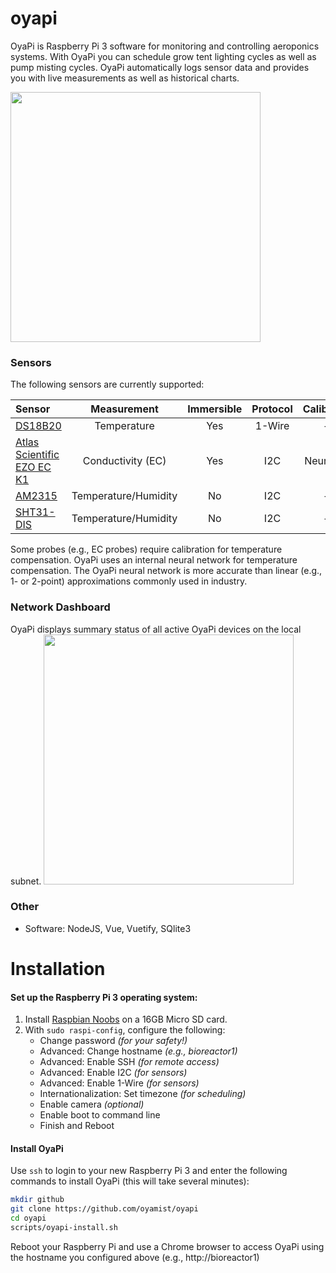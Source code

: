 # oyapi
OyaPi is Raspberry Pi 3 software for monitoring and controlling aeroponics systems.
With OyaPi you can schedule grow tent lighting cycles as well as pump misting cycles.
OyaPi automatically logs sensor data and provides you with live measurements
as well as historical charts.

<a href="https://raw.githubusercontent.com/oyamist/oyapi/master/static/img/oyapi.png">
    <img src="https://raw.githubusercontent.com/oyamist/oyapi/master/static/img/oyapi.png" height=400px>
</a>

### Sensors
The following sensors are currently supported:

| Sensor | Measurement | Immersible | Protocol | Calibration |
| :---- | :----: | :----: | :----: | :----: |
| [DS18B20](https://www.adafruit.com/product/381) | Temperature | Yes | 1-Wire | -- |
| [Atlas Scientific EZO EC K1](https://www.atlas-scientific.com/conductivity.html) | Conductivity (EC) | Yes | I2C | Neural Net |
| [AM2315](https://www.adafruit.com/product/1293) | Temperature/Humidity | No | I2C | -- |
| [SHT31-DIS](https://www.adafruit.com/product/2857) | Temperature/Humidity | No | I2C | -- |

Some probes (e.g., EC probes) require calibration for temperature compensation.
OyaPi uses an internal neural network for temperature compensation. The OyaPi
neural network is more accurate than linear (e.g., 1- or 2-point) 
approximations commonly used in industry.

### Network Dashboard
OyaPi displays summary status of all active OyaPi devices on the local subnet.
<a href="https://raw.githubusercontent.com/oyamist/oyapi/master/static/img/oyapi-network.png">
    <img src="https://raw.githubusercontent.com/oyamist/oyapi/master/static/img/oyapi-network.png" height=400px>
</a>

### Other
* Software: NodeJS, Vue, Vuetify, SQlite3

# Installation

#### Set up the Raspberry Pi 3 operating system:

1. Install [Raspbian Noobs](https://www.raspberrypi.org/downloads/noobs/) on a 16GB Micro SD card.
1. With `sudo raspi-config`, configure the following:
    * Change password _(for your safety!)_
    * Advanced: Change hostname _(e.g., bioreactor1)_
    * Advanced: Enable SSH _(for remote access)_
    * Advanced: Enable I2C _(for sensors)_
    * Advanced: Enable 1-Wire _(for sensors)_
    * Internationalization: Set timezone _(for scheduling)_
    * Enable camera _(optional)_
    * Enable boot to command line
    * Finish and Reboot

#### Install OyaPi

Use `ssh` to login to your new Raspberry Pi 3 and enter the following commands
to install OyaPi (this will take several minutes):

```bash
mkdir github
git clone https://github.com/oyamist/oyapi
cd oyapi
scripts/oyapi-install.sh
```
Reboot your Raspberry Pi and use a Chrome browser to access OyaPi using the hostname
you configured above (e.g., http://bioreactor1)
